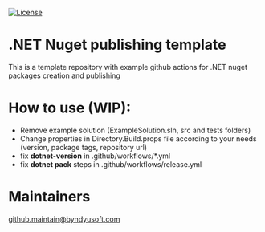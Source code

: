 [![License](https://img.shields.io/badge/License-Apache--2.0-blue.svg)](https://opensource.org/licenses/Apache-2.0)

# .NET Nuget publishing template
This is a template repository with example github actions for .NET nuget packages creation and publishing

# How to use (WIP): 
 - Remove example solution (ExampleSolution.sln, src and tests folders)
 - Change properties in Directory.Build.props file according to your needs (version, package tags, repository url)
 - fix **dotnet-version** in .github/workflows/\*.yml
 - fix **dotnet pack** steps in .github/workflows/release.yml

# Maintainers
[github.maintain@byndyusoft.com](mailto:github.maintain@byndyusoft.com)
